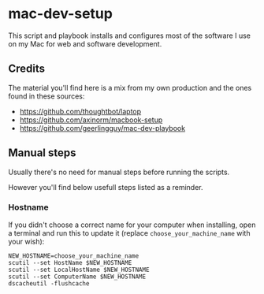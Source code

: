 # mac-dev-setup

This script and playbook installs and configures most of the software I use on my Mac for web and software development.

## Credits

The material you'll find here is a mix from my own production and the ones found in these sources:
 
 - https://github.com/thoughtbot/laptop
 - https://github.com/axinorm/macbook-setup
 - https://github.com/geerlingguy/mac-dev-playbook

## Manual steps

Usually there's no need for manual steps before running the scripts.

However you'll find below usefull steps listed as a reminder.

### Hostname

If you didn't choose a correct name for your computer when installing,
open a terminal and run this to update it (replace `choose_your_machine_name` with your wish):

```
NEW_HOSTNAME=choose_your_machine_name
scutil --set HostName $NEW_HOSTNAME
scutil --set LocalHostName $NEW_HOSTNAME
scutil --set ComputerName $NEW_HOSTNAME
dscacheutil -flushcache
```
